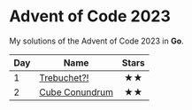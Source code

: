 # Advent of Code 2023

My solutions of the Advent of Code 2023 in **Go**.

| Day | Name                             | Stars |
|-----|----------------------------------|:-----:|
| 1   | [ Trebuchet?!           ](day01) |  ★★   |
| 2   | [ Cube Conundrum        ](day02) |  ★★   |



